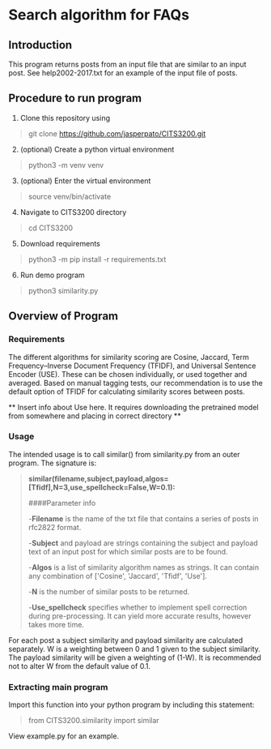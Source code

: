 # Search algorithm for FAQs

## Introduction

This program returns posts from an input file that are similar to an input post.
See help2002-2017.txt for an example of the input file of posts.

## Procedure to run program

1. Clone this repository using
> git clone https://github.com/jasperpato/CITS3200.git

2. (optional) Create a python virtual environment
> python3 -m venv venv

3. (optional) Enter the virtual environment
> source venv/bin/activate

4. Navigate to CITS3200 directory
> cd CITS3200

5. Download requirements
> python3 -m pip install -r requirements.txt

6. Run demo program
> python3 similarity.py

## Overview of Program

### Requirements 
The different algorithms for similarity scoring are Cosine, Jaccard,
Term Frequency–Inverse Document Frequency (TFIDF), and Universal Sentence
Encoder (USE). These can be chosen individually, or used together and averaged.
Based on manual tagging tests, our recommendation is to use the default option
of TFIDF for calculating similarity scores between posts.

** Insert info about Use here. It requires downloading the pretrained model
from somewhere and placing in correct directory **

### Usage

The intended usage is to call similar() from similarity.py from an outer
program. The signature is:
> **similar(filename,subject,payload,algos=[Tfidf],N=3,use_spellcheck=False,W=0.1):**
>
>####Parameter info
>
> -**Filename** is the name of the txt file that contains a series of posts in rfc2822 
>  format.
>
> -**Subject** and payload are strings containing the subject and payload text of an
>  input post for which similar posts are to be found.
>
> -**Algos** is a list of similarity algorithm names as strings. It can contain any
>  combination of ['Cosine', 'Jaccard', 'Tfidf', 'Use'].
>
> -**N** is the number of similar posts to be returned.
>
> -**Use_spellcheck** specifies whether to implement spell correction during
>  pre-processing. It can yield more accurate results, however takes more time.

For each post a subject similarity and payload similarity are calculated
separately. W is a weighting between 0 and 1 given to the subject similarity.
The payload similarity will be given a weighting of (1-W). It is recommended
not to alter W from the default value of 0.1.

### Extracting main program

Import this function into your python program by including this statement:

> from CITS3200.similarity import similar

View example.py for an example.






